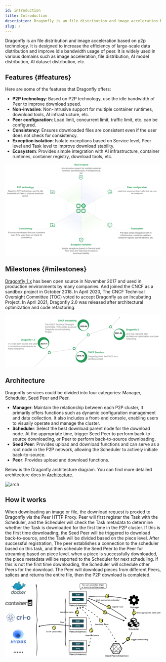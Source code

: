 ```yaml
---
id: introduction
title: Introduction
description: Dragonfly is an file distribution and image acceleration based on p2p technology.It is designed to increase the efficiency of large-scale data distribution and improve idle bandwidth usage of peer. It is widely used in various domains such as image acceleration, file distribution, AI model distribution, AI dataset distribution, etc.
slug: /
---
```


Dragonfly is an file distribution and image acceleration based on p2p technology.
It is designed to increase the efficiency of large-scale data distribution and improve idle bandwidth usage of peer.
It is widely used in various domains such as image acceleration, file distribution,
AI model distribution, AI dataset distribution, etc.

## Features {#features}

Here are some of the features that Dragonfly offers:

- **P2P technology**: Based on P2P technology, use the idle bandwidth of Peer to improve download speed.
- **Non-invasive**: Non-intrusive support for multiple container runtimes, download tools, AI infrastructure, etc.
- **Peer configuration**: Load limit, concurrent limit, traffic limit, etc. can be configured.
- **Consistency**: Ensures downloaded files are consistent even if the user does not check for consistency.
- **Exception isolation**: Isolate exceptions based on Service level, Peer level and Task level to improve
download stability.
- **Ecosystem**: Provides simple integration with AI infrastructure, container runtimes, container registry,
download tools, etc.

![features](./resource/introduction/features.jpeg)

## Milestones {#milestones}

[Dragonfly 1.x](https://github.com/dragonflyoss/Dragonfly) has been open source in November 2017 and used in production
environments by many companies.
And joined the CNCF as a sandbox project in October 2018.
In April 2020, The CNCF Technical Oversight Committee (TOC) voted to accept Dragonfly as an Incubating Project.
In April 2021, Dragonfly 2.0 was released after architectural optimization and code refactoring.

![milestone](./resource/introduction/milestone.jpeg)

## Architecture

Dragonfly services could be divided into four categories: Manager, Scheduler, Seed Peer and Peer.

- **Manager**: Maintain the relationship between each P2P cluster,
It primarily offers functions such as dynamic configuration management and data collection.
It also includes a front-end console, enabling users to visually operate and manage the cluster.
- **Scheduler**: Select the best download parent node for the download node. At the appropriate time,
trigger Seed Peer to perform back-to-source downloading, or Peer to perform back-to-source downloading.
- **Seed Peer**: Provides upload and download functions and can serve as a root node in the P2P network,
allowing the Scheduler to actively initiate back-to-source.
- **Peer**: Provides upload and download functions.

Below is the Dragonfly architecture diagram. You can find more detailed architecture docs in [Architecture](./concepts/terminology/architecture).

![arch](./resource/concepts/arch.png)

## How it works

When downloading an image or file, the download request is proxied to Dragonfly via the Peer HTTP Proxy.
Peer will first register the Task with the Scheduler, and the Scheduler will check the Task metadata
to determine whether the Task is downloaded for the first time in the P2P cluster.
If this is the first time downloading, the Seed Peer will be triggered to download back-to-source,
and the Task will be divided based on the piece level.
After successful registration, The peer establishes a connection to the scheduler based on this task,
and then schedule the Seed Peer to the Peer for streaming based on piece level.
when a piece is successfully downloaded, the piece metadata will be reported to the Scheduler for next scheduling.
If this is not the first time downloading, the Scheduler will schedule other Peers for the download.
The Peer will download pieces from different Peers, splices and returns the entire file, then the P2P download is completed.

![sequence-diagram](./resource/getting-started/sequence-diagram.png)
